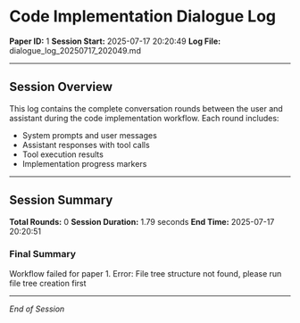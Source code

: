 # Code Implementation Dialogue Log

**Paper ID:** 1
**Session Start:** 2025-07-17 20:20:49
**Log File:** dialogue_log_20250717_202049.md

---

## Session Overview

This log contains the complete conversation rounds between the user and assistant during the code implementation workflow. Each round includes:

- System prompts and user messages
- Assistant responses with tool calls
- Tool execution results
- Implementation progress markers

---


## Session Summary

**Total Rounds:** 0
**Session Duration:** 1.79 seconds
**End Time:** 2025-07-17 20:20:51

### Final Summary

Workflow failed for paper 1. Error: File tree structure not found, please run file tree creation first

---

*End of Session*
